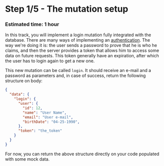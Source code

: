 # Step 1/5 - The mutation setup
### Estimated time: 1 hour

In this track, you will implement a login mutation fully integrated with the database. There are many ways of implementing an [authentication](https://en.wikipedia.org/wiki/Authentication_server). The way we're doing it is: the user sends a password to prove that he is who he claims, and then the server provides a token that allows him to access some data on future requests. This token generally have an expiration, after which the user has to login again to get a new one. 

This new mutation can be called `login`. It should receive an e-mail and a password as parameters and, in case of success, return the following structure on body:

```json
{
  "data": {
    "login": {
      "user": {
        "id": 12,
        "name": "User Name",
        "email": "User e-mail",
        "birthDate": "04-25-1990",
      },
      "token": "the_token"
    }
  } 
}
```

For now, you can return the above structure directly on your code populated with some mock data.
